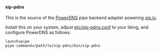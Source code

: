 #### xip-pdns

This is the source of the [PowerDNS](http://powerdns.com/) pipe backend adapter powering [xip.io](http://xip.io/).

Install this on your system, adjust [etc/xip-pdns.conf](etc/xip-pdns.conf.example) to your liking, and configure PowerDNS as follows:

    launch=pipe
    pipe-command=/path/to/xip-pdns/bin/xip-pdns

